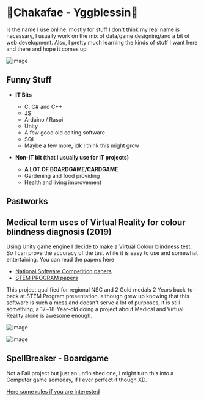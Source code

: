 # 🍵Chakafae  - Yggblessin🍂

Is the name I use online. mostly for stuff I don't think my real name is necessary, I usually work on the mix of data/game designing/and a bit of web development. Also, I pretty much learning the kinds of stuff I want here and there and hope it comes up

![image](https://files.catbox.moe/s9xbmj.png)
## Funny Stuff
- **IT Bits**
  - C, C# and C++ 
  - JS 
  - Arduino / Raspi 
  - Unity
  - A few good old editing software
  - SQL
  - Maybe a few more, idk I think this might grow

- **Non-IT bit (that I usually use for IT projects)**
  - **A LOT OF BOARDGAME/CARDGAME**
  - Gardening and food providing
  - Health and living improvement

## Pastworks

## Medical term uses of Virtual Reality for colour blindness diagnosis (2019)
Using Unity game engine I decide to make a Virtual Colour blindness test. So I can prove the accuracy of the test while it is easy to use and somewhat entertaining. You can read the papers here 
* [National Software Competition papers](https://drive.google.com/file/d/1Gy7sRXSfitWDWpNxsOCen-tu6NIcs5r5/view?usp=sharing)
* [STEM PROGRAM papers](https://drive.google.com/file/d/14r24ZNw3gwtfyfGbxmB7IqBG-q377d2I/view?usp=sharing)

This project qualified for regional NSC and 2 Gold medals 2 Years back-to-back at STEM Program presentation. although grew up knowing that this software is such a mess and doesn't serve a lot of purposes, it is still something, a 17~18-Year-old doing a project about Medical and Virtual Reality alone is awesome enough.

![image](https://cdn.discordapp.com/attachments/523873121741176833/1193839220276609054/1aa53860-c5e4-4ba4-bac1-aa491c54cb9b-0.jpg?ex=65ae2c6a&is=659bb76a&hm=f718f8d168bd8af1dbf4d7546806b224a86d19cc29f1825c8dc9f74c7b97c310&)

![image](https://cdn.discordapp.com/attachments/523873121741176833/1193839220704419890/1aa53860-c5e4-4ba4-bac1-aa491c54cb9b-1.jpg?ex=65ae2c6a&is=659bb76a&hm=ee5a3ad3c46e75eb1b5ba5b6a0efa35e5feb6eae23dda22f4e523bc0d111a936&)

## SpellBreaker - Boardgame 

Not a Fail project but just an unfinished one, I might turn this into a Computer game someday, if I ever perfect it though XD.

[Here some rules if you are interested](https://drive.google.com/file/d/1YejDiMsmnef9gslpUoej1jT7b2rfkktz/view?usp=sharing)




